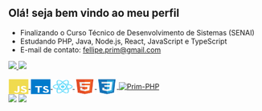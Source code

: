 ## Olá! seja bem vindo ao meu perfil

- Finalizando o Curso Técnico de Desenvolvimento de Sistemas (SENAI)
- Estudando PHP, Java, Node.js, React, JavaScript e TypeScript
- E-mail de contato: fellipe.prim@gmail.com

<div>
  <a href="https://github.com/FellipePrim">
  <img height="140em" src="https://github-readme-stats.vercel.app/api?username=FellipePrim&show_icons=true&theme=dark&include_all_commits=true&count_private=true"/>
  <img height="140em" src="https://github-readme-stats.vercel.app/api/top-langs/?username=FellipePrim&layout=compact&langs_count=7&theme=dark"/>
</div>
  
<div style="display: inline_block"><br>
  <img align="center" alt="Prim-Js" height="30" width="40" src="https://raw.githubusercontent.com/devicons/devicon/master/icons/javascript/javascript-plain.svg">
  <img align="center" alt="Prim-Ts" height="30" width="40" src="https://raw.githubusercontent.com/devicons/devicon/master/icons/typescript/typescript-plain.svg">
  <img align="center" alt="Prim-React" height="30" width="40" src="https://raw.githubusercontent.com/devicons/devicon/master/icons/react/react-original.svg">
  <img align="center" alt="Prim-HTML" height="30" width="40" src="https://raw.githubusercontent.com/devicons/devicon/master/icons/html5/html5-original.svg">
  <img align="center" alt="Prim-CSS" height="30" width="40" src="https://raw.githubusercontent.com/devicons/devicon/master/icons/css3/css3-original.svg">
  <img align="center" alt="Prim-PHP" height="50" width="40" src="https://cdn.jsdelivr.net/gh/devicons/devicon/icons/php/php-original.svg"/>
</div>

<div> 
  <a href="https://instagram.com/fprim_" target="_blank"><img src="https://img.shields.io/badge/-Instagram-%23E4405F?style=for-the-badge&logo=instagram&logoColor=white" target="_blank"></a>
  <a href = "mailto:fellipe.prim@gmail.com"><img src="https://img.shields.io/badge/-Gmail-%23333?style=for-the-badge&logo=gmail&logoColor=white" target="_blank"></a>
</div>

